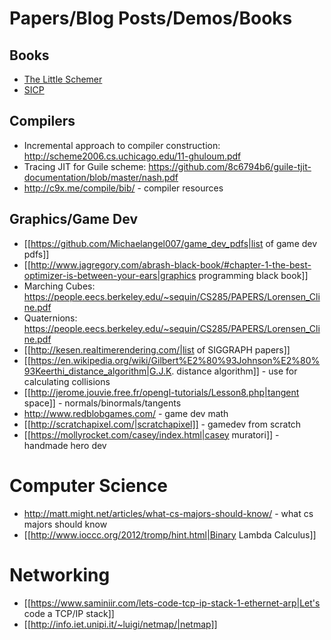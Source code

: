 # Papers/Blog Posts/Demos/Books

## Books
* [The Little Schemer](https://www.amazon.com/Little-Schemer-Daniel-P-Friedman/dp/0262560992/)
* [SICP](https://www.amazon.com/Structure-Interpretation-Computer-Programs-Engineering/dp/0262510871/)

## Compilers
* Incremental approach to compiler construction: http://scheme2006.cs.uchicago.edu/11-ghuloum.pdf
* Tracing JIT for Guile scheme: https://github.com/8c6794b6/guile-tjit-documentation/blob/master/nash.pdf
* http://c9x.me/compile/bib/ - compiler resources

## Graphics/Game Dev
* [[https://github.com/Michaelangel007/game_dev_pdfs|list of game dev pdfs]]
* [[http://www.jagregory.com/abrash-black-book/#chapter-1-the-best-optimizer-is-between-your-ears|graphics programming black book]]
* Marching Cubes: https://people.eecs.berkeley.edu/~sequin/CS285/PAPERS/Lorensen_Cline.pdf
* Quaternions: https://people.eecs.berkeley.edu/~sequin/CS285/PAPERS/Lorensen_Cline.pdf
* [[http://kesen.realtimerendering.com/|list of SIGGRAPH papers]]
* [[https://en.wikipedia.org/wiki/Gilbert%E2%80%93Johnson%E2%80%93Keerthi_distance_algorithm|G.J.K. distance algorithm]] - use for calculating collisions
* [[http://jerome.jouvie.free.fr/opengl-tutorials/Lesson8.php|tangent space]] - normals/binormals/tangents
* http://www.redblobgames.com/ - game dev math
* [[http://scratchapixel.com/|scratchapixel]] - gamedev from scratch
* [[https://mollyrocket.com/casey/index.html|casey muratori]] - handmade hero dev

# Computer Science
* http://matt.might.net/articles/what-cs-majors-should-know/ - what cs majors should know
* [[http://www.ioccc.org/2012/tromp/hint.html|Binary Lambda Calculus]]

# Networking
* [[https://www.saminiir.com/lets-code-tcp-ip-stack-1-ethernet-arp|Let's code a TCP/IP stack]]
* [[http://info.iet.unipi.it/~luigi/netmap/|netmap]]
